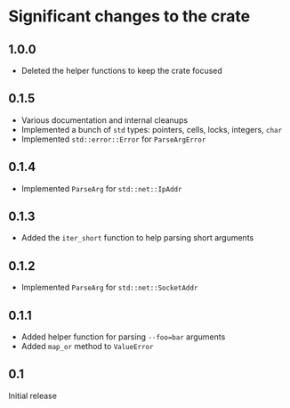 # Significant changes to the crate

## 1.0.0

* Deleted the helper functions to keep the crate focused

## 0.1.5

* Various documentation and internal cleanups
* Implemented a bunch of `std` types: pointers, cells, locks, integers, `char`
* Implemented `std::error::Error` for `ParseArgError`

## 0.1.4

* Implemented `ParseArg` for `std::net::IpAddr`

## 0.1.3

* Added the `iter_short` function to help parsing short arguments

## 0.1.2

* Implemented `ParseArg` for `std::net::SocketAddr`

## 0.1.1

* Added helper function for parsing `--foo=bar` arguments
* Added `map_or` method to `ValueError`

## 0.1

Initial release
